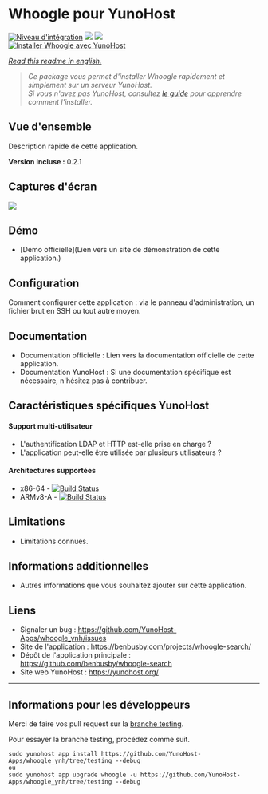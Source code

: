 # Whoogle pour YunoHost

[![Niveau d'intégration](https://dash.yunohost.org/integration/whoogle.svg)](https://dash.yunohost.org/appci/app/whoogle) ![](https://ci-apps.yunohost.org/ci/badges/whoogle.status.svg) ![](https://ci-apps.yunohost.org/ci/badges/whoogle.maintain.svg)  
[![Installer Whoogle avec YunoHost](https://install-app.yunohost.org/install-with-yunohost.png)](https://install-app.yunohost.org/?app=whoogle)

*[Read this readme in english.](./README.md)* 

> *Ce package vous permet d'installer Whoogle rapidement et simplement sur un serveur YunoHost.  
Si vous n'avez pas YunoHost, consultez [le guide](https://yunohost.org/#/install) pour apprendre comment l'installer.*

## Vue d'ensemble
Description rapide de cette application.

**Version incluse :** 0.2.1

## Captures d'écran

![](https://raw.githubusercontent.com/benbusby/whoogle-search/develop/app/static/img/docs/screenshot_desktop.jpg)

## Démo

* [Démo officielle](Lien vers un site de démonstration de cette application.)

## Configuration

Comment configurer cette application : via le panneau d'administration, un fichier brut en SSH ou tout autre moyen.

## Documentation

 * Documentation officielle : Lien vers la documentation officielle de cette application.
 * Documentation YunoHost : Si une documentation spécifique est nécessaire, n'hésitez pas à contribuer.

## Caractéristiques spécifiques YunoHost

#### Support multi-utilisateur

* L'authentification LDAP et HTTP est-elle prise en charge ?
* L'application peut-elle être utilisée par plusieurs utilisateurs ?

#### Architectures supportées

* x86-64 - [![Build Status](https://ci-apps.yunohost.org/ci/logs/whoogle%20%28Apps%29.svg)](https://ci-apps.yunohost.org/ci/apps/whoogle/)
* ARMv8-A - [![Build Status](https://ci-apps-arm.yunohost.org/ci/logs/whoogle%20%28Apps%29.svg)](https://ci-apps-arm.yunohost.org/ci/apps/whoogle/)

## Limitations

* Limitations connues.

## Informations additionnelles

* Autres informations que vous souhaitez ajouter sur cette application.

## Liens

 * Signaler un bug : https://github.com/YunoHost-Apps/whoogle_ynh/issues
 * Site de l'application : https://benbusby.com/projects/whoogle-search/
 * Dépôt de l'application principale : https://github.com/benbusby/whoogle-search
 * Site web YunoHost : https://yunohost.org/

---

## Informations pour les développeurs

Merci de faire vos pull request sur la [branche testing](https://github.com/YunoHost-Apps/whoogle_ynh/tree/testing).

Pour essayer la branche testing, procédez comme suit.
```
sudo yunohost app install https://github.com/YunoHost-Apps/whoogle_ynh/tree/testing --debug
ou
sudo yunohost app upgrade whoogle -u https://github.com/YunoHost-Apps/whoogle_ynh/tree/testing --debug
```
